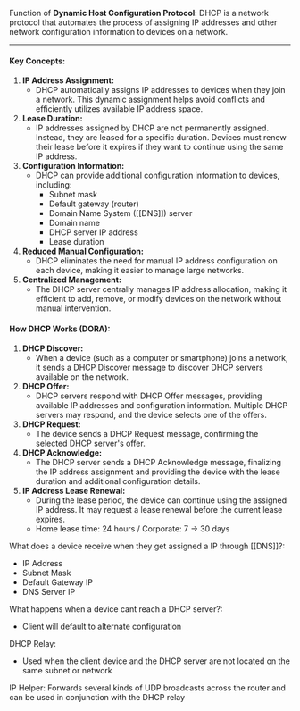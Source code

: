 Function of **Dynamic Host Configuration Protocol**: DHCP is a network protocol that automates the process of assigning IP addresses and other network configuration information to devices on a network. 
***
#### Key Concepts:
1. **IP Address Assignment:**
    - DHCP automatically assigns IP addresses to devices when they join a network. This dynamic assignment helps avoid conflicts and efficiently utilizes available IP address space.
2. **Lease Duration:**
    - IP addresses assigned by DHCP are not permanently assigned. Instead, they are leased for a specific duration. Devices must renew their lease before it expires if they want to continue using the same IP address.
3. **Configuration Information:**
    - DHCP can provide additional configuration information to devices, including:
        - Subnet mask
        - Default gateway (router)
        - Domain Name System ([[DNS]]) server
        - Domain name
        - DHCP server IP address
        - Lease duration
4. **Reduced Manual Configuration:**
    - DHCP eliminates the need for manual IP address configuration on each device, making it easier to manage large networks.
5. **Centralized Management:**
    - The DHCP server centrally manages IP address allocation, making it efficient to add, remove, or modify devices on the network without manual intervention.

#### How DHCP Works (DORA):
1. **DHCP Discover:**
    - When a device (such as a computer or smartphone) joins a network, it sends a DHCP Discover message to discover DHCP servers available on the network.
2. **DHCP Offer:**
    - DHCP servers respond with DHCP Offer messages, providing available IP addresses and configuration information. Multiple DHCP servers may respond, and the device selects one of the offers.
3. **DHCP Request:**
    - The device sends a DHCP Request message, confirming the selected DHCP server's offer.
4. **DHCP Acknowledge:**
    - The DHCP server sends a DHCP Acknowledge message, finalizing the IP address assignment and providing the device with the lease duration and additional configuration details.
5. **IP Address Lease Renewal:**
    - During the lease period, the device can continue using the assigned IP address. It may request a lease renewal before the current lease expires.
    - Home lease time: 24 hours / Corporate: 7 -> 30 days

What does a device receive when they get assigned a IP through [[DNS]]?:
- IP Address
- Subnet Mask
- Default Gateway IP
- DNS Server IP

What happens when a device cant reach a DHCP server?:
- Client will default to alternate configuration

DHCP Relay:
- Used when the client device and the DHCP server are not located on the same subnet or network

IP Helper: Forwards several kinds of UDP broadcasts across the router and can be used in conjunction with the DHCP relay

